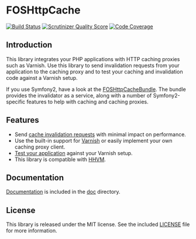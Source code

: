 FOSHttpCache
============
[![Build Status](https://travis-ci.org/FriendsOfSymfony/FOSHttpCache.png?branch=1.0.0-alpha1)](https://travis-ci.org/FriendsOfSymfony/FOSHttpCache) 
[![Scrutinizer Quality Score](https://scrutinizer-ci.com/g/FriendsOfSymfony/FOSHttpCache/badges/quality-score.png?s=bc263d4deb45becdb1469b71e8630c5e65efdcf4)](https://scrutinizer-ci.com/g/FriendsOfSymfony/FOSHttpCache/) 
[![Code Coverage](https://scrutinizer-ci.com/g/FriendsOfSymfony/FOSHttpCache/badges/coverage.png?s=a19df7bb7e830642fb937891aebe8c3e1c9f59c0)](https://scrutinizer-ci.com/g/FriendsOfSymfony/FOSHttpCache/)

Introduction
------------

This library integrates your PHP applications with HTTP caching proxies such as Varnish.
Use this library to send invalidation requests from your application to the caching proxy
and to test your caching and invalidation code against a Varnish setup.

If you use Symfony2, have a look at the
[FOSHttpCacheBundle](https://github.com/FriendsOfSymfony/FOSHttpCacheBundle).
The bundle provides the invalidator as a service, along with a number of
Symfony2-specific features to help with caching and caching proxies.

Features
--------

* Send [cache invalidation requests](doc/cache-invalidator.md) with minimal impact on performance.
* Use the built-in support for [Varnish](doc/varnish.md) or easily implement your own caching proxy client.
* [Test your application](doc/testing-your-application.md) against your Varnish setup.
* This library is compatible with [HHVM](http://www.hhvm.com/blog/).

Documentation
-------------

[Documentation](doc/index.md) is included in the [doc](doc/index.md) directory.

License
-------

This library is released under the MIT license. See the included
[LICENSE](LICENSE) file for more information.
